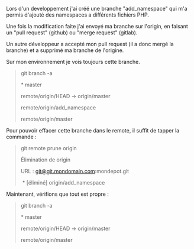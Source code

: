 Lors d'un developpement j'ai créé une branche "add\_namespace" qui m'a
permis d'ajouté des namespaces a différents fichiers PHP.

Une fois la modification faite j'ai envoyé ma branche sur l'origin, en
faisant un "pull request" (github) ou "merge request" (gitlab).

Un autre développeur a accepté mon pull request (il a donc mergé la
branche) et a supprimé ma branche de l'origine.

Sur mon environnement je vois toujours cette branche.

> git branch -a
>
> \* master
>
> remote/origin/HEAD -&gt; origin/master
>
> remote/origin/add\_namespace
>
> remote/origin/master

Pour pouvoir effacer cette branche dans le remote, il suffit de tapper
la commande :

> git remote prune origin
>
> Élimination de origin
>
> URL : <git@git.mondomain.com>:mondepot.git
>
>  \* \[éliminé\] origin/add\_namespace

Maintenant, vérifions que tout est propre :

> git branch -a
>
> \* master
>
> remote/origin/HEAD -&gt; origin/master
>
> remote/origin/master
